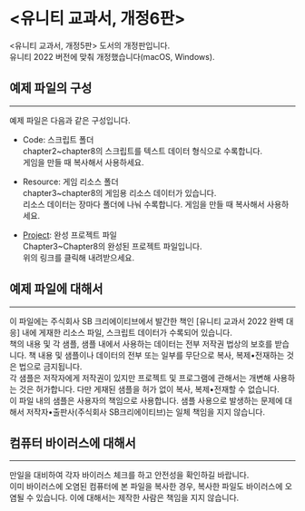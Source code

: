 <유니티 교과서, 개정6판>
=======================

<유니티 교과서, 개정5판> 도서의 개정판입니다.<br/>
유니티 2022 버전에 맞춰 개정했습니다(macOS, Windows).<br/>

## 예제 파일의 구성
---
예제 파일은 다음과 같은 구성입니다.

- Code: 스크립트 폴더<br/>
chapter2~chapter8의 스크립트를 텍스트 데이터 형식으로 수록합니다.<br/>
게임을 만들 때 복사해서 사용하세요. 

- Resource: 게임 리소스 폴더<br/>
chapter3~chapter8의 게임용 리소스 데이터가 있습니다.<br/>
리소스 데이터는 장마다 폴더에 나눠 수록합니다. 
게임을 만들 때 복사해서 사용하세요.

- [Project](https://github.com/gilbutITbook/080355/releases/download/untagged-414854c112299913b3d3/project.zip): 완성 프로젝트 파일<br/>
Chapter3~Chapter8의 완성된 프로젝트 파일입니다.<br/>
위의 링크를 클릭해 내려받으세요.

## 예제 파일에 대해서
---
이 파일에는 주식회사 SB 크리에이티브에서 발간한 책인 [유니티 교과서 2022 완벽 대응] 내에 게재한 리소스 파일, 스크립트 데이터가 수록되어 있습니다.<br/>
책의 내용 및 각 샘플, 샘플 내에서 사용하는 데이터는 전부 저작권 법상의 보호를 받습니다. 책 내용 및 샘플이나 데이터의 전부 또는 일부를 무단으로 복사, 복제•전재하는 것은 법으로 금지됩니다.<br/>
각 샘플은 저작자에게 저작권이 있지만 프로젝트 및 프로그램에 관해서는 개변해 사용하는 것은 허가합니다. 다만 게재된 샘플을 허가 없이 복사, 복제•전재할 수 없습니다.<br/>
이 파일 내의 샘플은 사용자의 책임으로 사용합니다. 샘플 사용으로 발생하는 문제에 대해서 저작자•출판사(주식회사 SB크리에이티브)는 일체 책임을 지지 않습니다.

## 컴퓨터 바이러스에 대해서
---
만일을 대비하여 각자 바이러스 체크를 하고 안전성을 확인하길 바랍니다.<br/>
이미 바이러스에 오염된 컴퓨터에 본 파일을 복사한 경우, 복사한 파일도 바이러스에 오염될 수 있습니다. 이에 대해서는 제작한 사람은 책임을 지지 않습니다.
